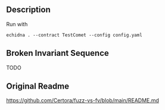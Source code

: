 ## Description
Run with
```shell
echidna . --contract TestComet --config config.yaml
```

## Broken Invariant Sequence
TODO

## Original Readme
https://github.com/Certora/fuzz-vs-fv/blob/main/README.md
